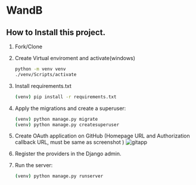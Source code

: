 
# WandB

## How to Install this project.

1. Fork/Clone
2. Create Virtual enviroment and activate(windows)

    ```sh
    python -m venv venv 
    ./venv/Scripts/activate
    ```
3. Install requirements.txt

    ```sh
    (venv) pip install -r requirements.txt
    ```

4. Apply the migrations and create a superuser:
    ```sh
    (venv) python manage.py migrate
    (venv) python manage.py createsuperuser
    ```
6. Create OAuth application on GitHub (Homepage URL and Authorization callback URL, must be same as screenshot )
    ![gitapp](https://user-images.githubusercontent.com/664965/113617875-cf08ad80-964e-11eb-9e3a-1a33b62ea11b.PNG)
8. Register the providers in the Django admin.
9. Run the server:
    ```sh
    (venv) python manage.py runserver
    ```
